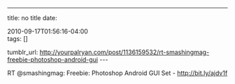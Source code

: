 ---
title: no title
date:

 2010-09-17T01:56:16-04:00  
tags:  []

tumblr_url:
http://yourpalryan.com/post/1136159532/rt-smashingmag-freebie-photoshop-android-gui
\-\--

RT \@smashingmag: Freebie: Photoshop Android GUI Set -
<http://bit.ly/ajdv1f>
